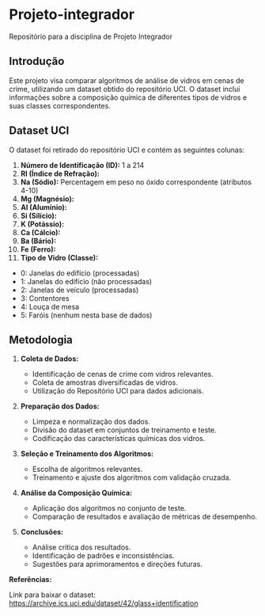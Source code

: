 # Projeto-integrador
Repositório para a disciplina de Projeto Integrador

## Introdução

Este projeto visa comparar algoritmos de análise de vidros em cenas de crime, utilizando um dataset obtido do repositório UCI. O dataset inclui informações sobre a composição química de diferentes tipos de vidros e suas classes correspondentes.

## Dataset UCI

O dataset foi retirado do repositório UCI e contém as seguintes colunas:

1. **Número de Identificação (ID):** 1 a 214
2. **RI (Índice de Refração):**
3. **Na (Sódio):** Percentagem em peso no óxido correspondente (atributos 4-10)
4. **Mg (Magnésio):**
5. **Al (Alumínio):**
6. **Si (Silício):**
7. **K (Potássio):**
8. **Ca (Cálcio):**
9. **Ba (Bário):**
10. **Fe (Ferro):**
11. **Tipo de Vidro (Classe):**
   - 0: Janelas do edifício (processadas)
   - 1: Janelas do edifício (não processadas)
   - 2: Janelas de veículo (processadas)
   - 3: Contentores
   - 4: Louça de mesa
   - 5: Faróis (nenhum nesta base de dados)

## Metodologia

1. **Coleta de Dados:**
   - Identificação de cenas de crime com vidros relevantes.
   - Coleta de amostras diversificadas de vidros.
   - Utilização do Repositório UCI para dados adicionais.

2. **Preparação dos Dados:**
   - Limpeza e normalização dos dados.
   - Divisão do dataset em conjuntos de treinamento e teste.
   - Codificação das características químicas dos vidros.

3. **Seleção e Treinamento dos Algoritmos:**
   - Escolha de algoritmos relevantes.
   - Treinamento e ajuste dos algoritmos com validação cruzada.

4. **Análise da Composição Química:**
   - Aplicação dos algoritmos no conjunto de teste.
   - Comparação de resultados e avaliação de métricas de desempenho.

5. **Conclusões:**
   - Análise crítica dos resultados.
   - Identificação de padrões e inconsistências.
   - Sugestões para aprimoramentos e direções futuras.


**Referências:**

Link para baixar o dataset: https://archive.ics.uci.edu/dataset/42/glass+identification
